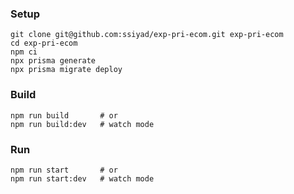 ### Setup
```
git clone git@github.com:ssiyad/exp-pri-ecom.git exp-pri-ecom
cd exp-pri-ecom
npm ci
npx prisma generate
npx prisma migrate deploy
```
### Build
```
npm run build       # or
npm run build:dev   # watch mode
```
### Run
```
npm run start       # or
npm run start:dev   # watch mode
```

